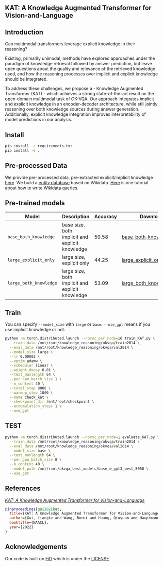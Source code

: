 ## KAT: A Knowledge Augmented Transformer for Vision-and-Language
## Introduction
Can multimodal transformers leverage explicit knowledge in their reasoning? 

Existing, primarily unimodal, methods have explored approaches under the paradigm of knowledge retrieval followed by answer prediction, 
but leave open questions about the quality and relevance of the retrieved knowledge used, 
and how the reasoning processes over implicit and explicit knowledge should be integrated. 

To address these challenges, we propose a - Knowledge Augmented Transformer (KAT) - which achieves a strong
state-of-the-art result on the open-domain multimodal task of OK-VQA. Our approach integrates implicit and explicit
knowledge in an encoder-decoder architecture, while still jointly reasoning over both knowledge sources during answer generation. 
Additionally, explicit knowledge integration improves interpretability of model predictions in our analysis.
## Install

```bash
pip install -r requirements.txt
pip install -e .
```

## Pre-processed Data

We provide pre-processed data, pre-extracted explicit/implicit knowledge [here](https://github.com/guilk/KAT/releases/download/metadata/okvqa.zip). 
We build a [entity database](https://github.com/guilk/KAT/releases/download/metadata/wikidata_ontology.pkl) based on Wikidata. 
[Here](https://www.wikidata.org/wiki/Wikidata:SPARQL_tutorial) is one tutorial about how to write Wikidata queries. 

## Pre-trained models
Model | Description | Accuracy | Download
---|---|---|---
`base_both_knowledge` | base size, both implicit and explicit knowledge| 50.58 | [base_both_knowledge.zip](https://drive.google.com/file/d/1iPeDsAzZtORQh0l2iZm31TngCeRPkGK0/view?usp=sharing)
`large_explicit_only` | large size, explicit only | 44.25 | [large_explicit_only.zip](https://drive.google.com/file/d/11SFLM-llIeyaHBWxxNg6pO-676swy26P/view?usp=sharing)
`large_both_knowledge` | large size, both implicit and explicit knowledge | 53.09 | [large_both_knowledge.zip](https://drive.google.com/file/d/1hRZ7Sx_smJrVp6R_UaB5Ejh3WWPdwxI8/view?usp=sharing)

## Train

You can specify `--model_size` with `large` or `base`. `--use_gpt` means if you use implicit knowledge or not.

```bash
python -m torch.distributed.launch --nproc_per_node=16 train_KAT.py \
  --train_data /mnt/root/knowledge_reasoning/okvqa/train2014 \
  --eval_data /mnt/root/knowledge_reasoning/okvqa/val2014 \
  --model_size large \
  --lr 0.00003 \
  --optim adamw \
  --scheduler linear \
  --weight_decay 0.01 \
  --text_maxlength 64 \
  --per_gpu_batch_size 1 \
  --n_context 40 \
  --total_step 8000 \
  --warmup_step 1000 \
  --name check_kat \
  --checkpoint_dir /mnt/root/checkpoint \
  --accumulation_steps 1 \
  --use_gpt
```

## TEST

```bash
python -m torch.distributed.launch --nproc_per_node=1 evaluate_KAT.py \
  --train_data /mnt/root/knowledge_reasoning/okvqa/train2014 \
  --eval_data /mnt/root/knowledge_reasoning/okvqa/val2014 \
  --model_size base \
  --text_maxlength 64 \
  --per_gpu_batch_size 8 \
  --n_context 40 \
  --model_path /mnt/root/okvqa_best_models/base_w_gpt3_best_5058 \
  --use_gpt
```



## References

[*KAT: A Knowledge Augmented Transformer for Vision-and-Language*](https://arxiv.org/pdf/2112.08614.pdf)

```bibtex
@inproceedings{gui2021kat,
  title={KAT: A Knowledge Augmented Transformer for Vision-and-Language},
  author={Gui, Liangke and Wang, Borui and Huang, Qiuyuan and Hauptmann, Alex and Bisk, Yonatan and Gao, Jianfeng},
  booktitle={NAACL},
  year={2022}
}
```

## Acknowledgements

Our code is built on [FiD](https://github.com/facebookresearch/FiD) which is under the [LICENSE](https://github.com/facebookresearch/FiD/blob/main/LICENSE)
